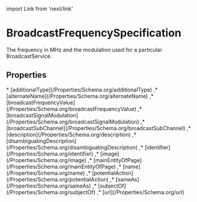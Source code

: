 import Link from 'next/link'

# BroadcastFrequencySpecification

The frequency in MHz and the modulation used for a particular BroadcastService.

## Properties

<Grid>
* [additionalType](/Properties/Schema.org/additionalType)
,* [alternateName](/Properties/Schema.org/alternateName)
,* [broadcastFrequencyValue](/Properties/Schema.org/broadcastFrequencyValue)
,* [broadcastSignalModulation](/Properties/Schema.org/broadcastSignalModulation)
,* [broadcastSubChannel](/Properties/Schema.org/broadcastSubChannel)
,* [description](/Properties/Schema.org/description)
,* [disambiguatingDescription](/Properties/Schema.org/disambiguatingDescription)
,* [identifier](/Properties/Schema.org/identifier)
,* [image](/Properties/Schema.org/image)
,* [mainEntityOfPage](/Properties/Schema.org/mainEntityOfPage)
,* [name](/Properties/Schema.org/name)
,* [potentialAction](/Properties/Schema.org/potentialAction)
,* [sameAs](/Properties/Schema.org/sameAs)
,* [subjectOf](/Properties/Schema.org/subjectOf)
,* [url](/Properties/Schema.org/url)

</Grid>

